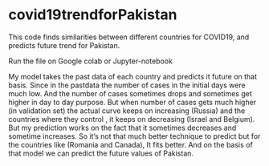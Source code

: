 # covid19trendforPakistan
This code finds similarities between different countries for COVID19, and predicts future trend for Pakistan.


Run the file on Google colab or Jupyter-notebook

My model takes the past data of each country and predicts it future on that basis. Since in the pastdata the number of cases in the initial days were much low. And the number of cases sometimes drops and
sometimes get higher in day to day purpose. But when number of cases gets much higher (in validation
set) the actual curve keeps on increasing (Russia) and the countries where they control , it keeps on
decreasing (Israel and Belgium). But my prediction works on the fact that it sometimes decreases and
sometime increases. So it’s not that much better technique to predict but for the countries like (Romania
and Canada), It fits better. And on the basis of that model we can predict the future values of Pakistan.
